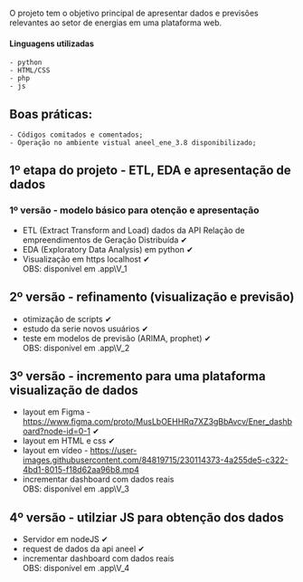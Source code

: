 


O projeto tem o objetivo principal de apresentar dados e previsões relevantes ao setor de energias em uma plataforma web.
#### Linguagens utilizadas
    - python
    - HTML/CSS
    - php
    - js


## Boas práticas:
    - Códigos comitados e comentados; 
    - Operação no ambiente vistual aneel_ene_3.8 disponibilizado;


## 1º etapa do projeto - ETL, EDA e apresentação de dados

### 1º versão - modelo básico para otenção e apresentação
  - ETL (Extract Transform and Load) dados da API Relação de empreendimentos de Geração Distribuída   ✔
  - EDA (Exploratory Data Analysis) em python   ✔
  - Visualização em https localhost   ✔                 <br>
 OBS: disponível em .app\V_1

## 2º versão - refinamento (visualização e previsão)
  - otimização de scripts ✔
  - estudo da serie novos usuários ✔
  - teste em modelos de previsão (ARIMA, prophet) ✔        <br>
 OBS: disponível em .app\V_2
 
 ## 3º versão - incremento para uma plataforma visualização de dados
  - layout em Figma - https://www.figma.com/proto/MusLbOEHHRq7XZ3gBbAvcv/Ener_dashboard?node-id=0-1 ✔
  - layout em HTML e css ✔
  - layout em vídeo - https://user-images.githubusercontent.com/84819715/230114373-4a255de5-c322-4bd1-8015-f18d62aa96b8.mp4
  - incrementar dashboard com dados reais <br>
 OBS: disponível em .app\V_3
  
 ## 4º versão - utilziar JS para obtenção dos dados
  - Servidor em nodeJS ✔
  - request de dados da api aneel ✔
  - incrementar dashboard com dados reais               <br>
  OBS: disponível em .app\V_4
 
